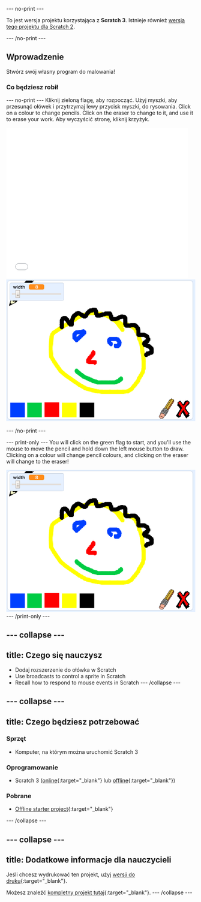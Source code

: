 \--- no-print \---

To jest wersja projektu korzystająca z **Scratch 3**. Istnieje również [wersja tego projektu dla Scratch 2](https://projects.raspberrypi.org/en/projects/paint-box-scratch2).

\--- /no-print \---

## Wprowadzenie

Stwórz swój własny program do malowania!

### Co będziesz robił

\--- no-print \--- Kliknij zieloną flagę, aby rozpocząć. Użyj myszki, aby przesunąć ołówek i przytrzymaj lewy przycisk myszki, do rysowania. Click on a colour to change pencils. Click on the eraser to change to it, and use it to erase your work. Aby wyczyścić stronę, kliknij krzyżyk.

<div class="scratch-preview">
  <iframe allowtransparency="true" width="485" height="402" src="//scratch.mit.edu/projects/embed/267243161/?autostart=false" frameborder="0" scrolling="no"></iframe>
  <img src="images/showcase.png">
</div>

\--- /no-print \---

\--- print-only \--- You will click on the green flag to start, and you'll use the mouse to move the pencil and hold down the left mouse button to draw. Clicking on a colour will change pencil colours, and clicking on the eraser will change to the eraser!

![showcase](images/showcase.png) \--- /print-only \---

## \--- collapse \---

## title: Czego się nauczysz

+ Dodaj rozszerzenie do ołówka w Scratch
+ Use broadcasts to control a sprite in Scratch
+ Recall how to respond to mouse events in Scratch \--- /collapse \---

## \--- collapse \---

## title: Czego będziesz potrzebować

### Sprzęt

+ Komputer, na którym można uruchomić Scratch 3

### Oprogramowanie

+ Scratch 3 ([online](http://rpf.io/scratchon){:target="_blank"} lub [offline](http://rpf.io/scratchoff){:target="_blank"})

### Pobrane

+ [Offline starter project](http://rpf.io/p/en/paint-box-go){:target="_blank"}

\--- /collapse \---

## \--- collapse \---

## title: Dodatkowe informacje dla nauczycieli

Jeśli chcesz wydrukować ten projekt, użyj [wersji do druku](https://projects.raspberrypi.org/en/projects/paint-box/print){:target="_blank"}.

Możesz znaleźć [kompletny projekt tutaj](http://rpf.io/p/en/paint-box-get){:target="_blank"}. \--- /collapse \---